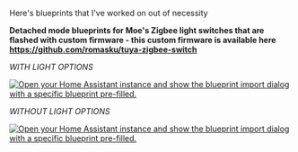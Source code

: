Here's blueprints that I've worked on out of necessity


**Detached mode blueprints for Moe's Zigbee light switches that are flashed with custom firmware - this custom firmware is available here https://github.com/romasku/tuya-zigbee-switch**


*WITH LIGHT OPTIONS*

[![Open your Home Assistant instance and show the blueprint import dialog with a specific blueprint pre-filled.](https://my.home-assistant.io/badges/blueprint_import.svg)](https://my.home-assistant.io/redirect/blueprint_import/?blueprint_url=https%3A%2F%2Fgithub.com%2Fjzxandy%2FHA-Blueprints%2Fblob%2Fmain%2Fflashed_moes_multi_button_with_light_options.yaml)


*WITHOUT LIGHT OPTIONS*

<a href="https://my.home-assistant.io/redirect/blueprint_import/?blueprint_url=https%3A%2F%2Fgithub.com%2Fjzxandy%2FHA-Blueprints%2Fblob%2Fmain%2Fflashed_moes_multi_button_no_light_options.yaml" target="_blank" rel="noreferrer noopener"><img src="https://my.home-assistant.io/badges/blueprint_import.svg" alt="Open your Home Assistant instance and show the blueprint import dialog with a specific blueprint pre-filled." /></a>
